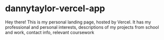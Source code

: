 # dannytaylor-vercel-app
Hey there! This is my personal landing page, hosted by Vercel. It has my professional and personal interests, descriptions of my projects from school and work, contact info, relevant coursework

